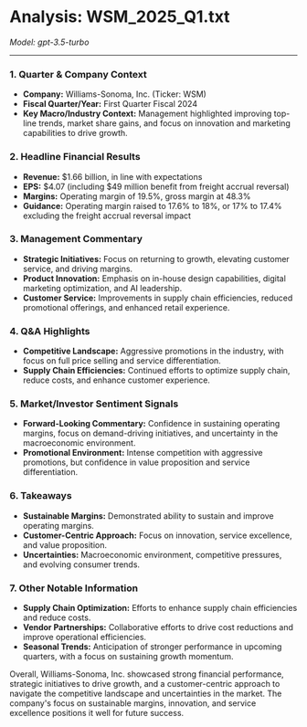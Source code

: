 # Analysis: WSM_2025_Q1.txt

*Model: gpt-3.5-turbo*

---

### 1. **Quarter & Company Context**
- **Company:** Williams-Sonoma, Inc. (Ticker: WSM)
- **Fiscal Quarter/Year:** First Quarter Fiscal 2024
- **Key Macro/Industry Context:** Management highlighted improving top-line trends, market share gains, and focus on innovation and marketing capabilities to drive growth.

### 2. **Headline Financial Results**
- **Revenue:** $1.66 billion, in line with expectations
- **EPS:** $4.07 (including $49 million benefit from freight accrual reversal)
- **Margins:** Operating margin of 19.5%, gross margin at 48.3%
- **Guidance:** Operating margin raised to 17.6% to 18%, or 17% to 17.4% excluding the freight accrual reversal impact

### 3. **Management Commentary**
- **Strategic Initiatives:** Focus on returning to growth, elevating customer service, and driving margins.
- **Product Innovation:** Emphasis on in-house design capabilities, digital marketing optimization, and AI leadership.
- **Customer Service:** Improvements in supply chain efficiencies, reduced promotional offerings, and enhanced retail experience.

### 4. **Q&A Highlights**
- **Competitive Landscape:** Aggressive promotions in the industry, with focus on full price selling and service differentiation.
- **Supply Chain Efficiencies:** Continued efforts to optimize supply chain, reduce costs, and enhance customer experience.

### 5. **Market/Investor Sentiment Signals**
- **Forward-Looking Commentary:** Confidence in sustaining operating margins, focus on demand-driving initiatives, and uncertainty in the macroeconomic environment.
- **Promotional Environment:** Intense competition with aggressive promotions, but confidence in value proposition and service differentiation.

### 6. **Takeaways**
- **Sustainable Margins:** Demonstrated ability to sustain and improve operating margins.
- **Customer-Centric Approach:** Focus on innovation, service excellence, and value proposition.
- **Uncertainties:** Macroeconomic environment, competitive pressures, and evolving consumer trends.

### 7. **Other Notable Information**
- **Supply Chain Optimization:** Efforts to enhance supply chain efficiencies and reduce costs.
- **Vendor Partnerships:** Collaborative efforts to drive cost reductions and improve operational efficiencies.
- **Seasonal Trends:** Anticipation of stronger performance in upcoming quarters, with a focus on sustaining growth momentum.

Overall, Williams-Sonoma, Inc. showcased strong financial performance, strategic initiatives to drive growth, and a customer-centric approach to navigate the competitive landscape and uncertainties in the market. The company's focus on sustainable margins, innovation, and service excellence positions it well for future success.